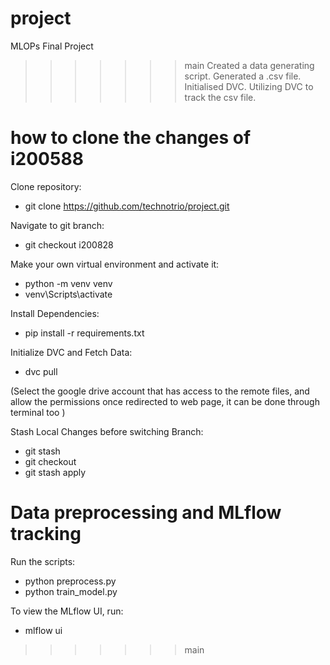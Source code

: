 # project

MLOPs Final Project
>>>>>>> main
Created a data generating script.
Generated a .csv file.
Initialised DVC.
Utilizing DVC to track the csv file.



# how to clone the changes of i200588 

Clone repository:
 - git clone https://github.com/technotrio/project.git

Navigate to git branch:
 - git checkout i200828

Make your own virtual environment and activate it:
 - python -m venv venv 
 - venv\Scripts\activate 

Install Dependencies: 
 - pip install -r requirements.txt

Initialize DVC and Fetch Data:
 - dvc pull

(Select the google drive account that has access to the remote files, and allow the permissions once redirected to web page,
 it can be done through terminal too )

Stash Local Changes before switching Branch:
 - git stash
 - git checkout <branch-name>
 - git stash apply

 

# Data preprocessing and MLflow tracking

Run the scripts:
 - python preprocess.py
 - python train_model.py

To view the MLflow UI, run:
 - mlflow ui


>>>>>>> main
